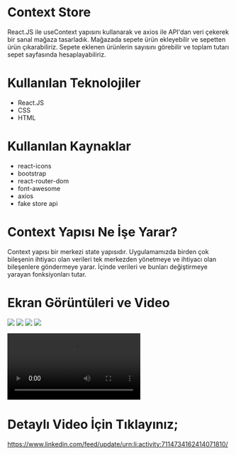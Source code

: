 # Context Store
React.JS ile useContext yapısını kullanarak ve axios ile API'dan veri çekerek bir sanal mağaza tasarladık.
Mağazada sepete ürün ekleyebilir ve sepetten ürün çıkarabiliriz.
Sepete eklenen ürünlerin sayısını görebilir ve toplam tutarı sepet sayfasında hesaplayabiliriz.

# Kullanılan Teknolojiler
- React.JS
- CSS
- HTML

# Kullanılan Kaynaklar
- react-icons
- bootstrap
- react-router-dom
- font-awesome
- axios
- fake store api

# Context Yapısı Ne İşe Yarar?

Context yapısı bir merkezi state yapısıdır. 
Uygulamamızda birden çok bileşenin ihtiyacı olan verileri
tek merkezden yönetmeye ve ihtiyacı olan bileşenlere göndermeye yarar.
İçinde verileri ve bunları değiştirmeye yarayan fonksiyonları tutar.

# Ekran Görüntüleri ve Video

![](./src/assets/screen-1.png)
![](./src/assets/screen-2.png)
![](./src/assets/screen-3.png)
![](./src/assets/screen-4.png)

![](./src/assets/recorder.mp4)

# Detaylı Video İçin Tıklayınız;
https://www.linkedin.com/feed/update/urn:li:activity:7114734162414071810/
